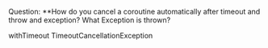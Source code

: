 Question:
**How do you cancel a coroutine automatically after timeout and throw and exception? What Exception is thrown?
<div class="hint">
  withTimeout TimeoutCancellationException
</div>

